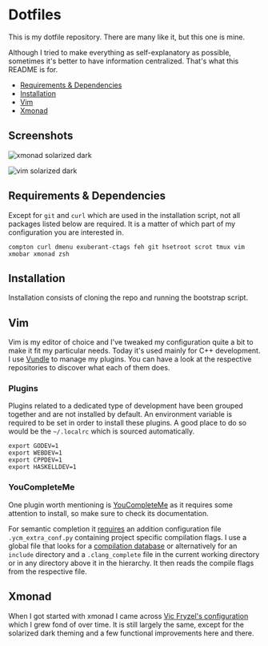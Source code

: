 # Dotfiles

This is my dotfile repository. There are many like it, but this one is mine.

Although I tried to make everything as self-explanatory as possible, sometimes
it's better to have information centralized. That's what this README is for.

 - [Requirements & Dependencies](#requirements--dependencies)
 - [Installation](#installation)
 - [Vim](#vim)
 - [Xmonad](#xmonad)

## Screenshots

![xmonad solarized dark](http://i.imgur.com/yYW8VRb.png)

![vim solarized dark](http://i.imgur.com/Hf0jbYL.png)

## Requirements & Dependencies

Except for `git` and `curl` which are used in the installation script, not all packages listed below are required. It is a matter of which part of my configuration you are interested in.

```
compton curl dmenu exuberant-ctags feh git hsetroot scrot tmux vim xmobar xmonad zsh
```

## Installation

Installation consists of cloning the repo and running the bootstrap script.

## Vim

Vim is my editor of choice and I've tweaked my configuration quite a bit to
make it fit my particular needs. Today it's used mainly for C++ development. I
use [Vundle](https://github.com/VundleVim/Vundle.vim) to manage my plugins. You
can have a look at the respective repositories to discover what each of them
does.

### Plugins

Plugins related to a dedicated type of development have been grouped together and
are not installed by default. An environment variable is required to be set in order
to install these plugins. A good place to do so would be the `~/.localrc` which is sourced
automatically.

```
export GODEV=1
export WEBDEV=1
export CPPDEV=1
export HASKELLDEV=1
```

### YouCompleteMe

One plugin worth mentioning is
[YouCompleteMe](https://github.com/Valloric/YouCompleteMe) as it requires some
attention to install, so make sure to check its documentation.

For semantic completion it
[requires](https://github.com/Valloric/YouCompleteMe#c-family-semantic-completion-engine-usage)
an addition configuration file `.ycm_extra_conf.py` containing project specific
compilation flags. I use a global file that looks for a [compilation
database](http://clang.llvm.org/docs/JSONCompilationDatabase.html) or
alternatively for an `include` directory and a `.clang_complete` file in the
current working directory or in any directory above it in the hierarchy. It
then reads the compile flags from the respective file.

## Xmonad

When I got started with xmonad I came across [Vic Fryzel's
configuration](https://github.com/vicfryzel/xmonad-config) which I grew fond of
over time. It is still largely the same, except for the solarized dark theming
and a few functional improvements here and there.
